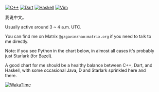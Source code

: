 [![C++](https://img.shields.io/badge/c++-%2300599C.svg?style=for-the-badge&logo=c%2B%2B&logoColor=white)](https://cplusplus.com)
[![Dart](https://img.shields.io/badge/dart-%230175C2.svg?style=for-the-badge&logo=dart&logoColor=white)](https://dart.dev)
[![Haskell](https://img.shields.io/badge/Haskell-5e5086?style=for-the-badge&logo=haskell&logoColor=white)](https://haskell.org)
[![Vim](https://img.shields.io/badge/VIM-%2311AB00.svg?style=for-the-badge&logo=vim&logoColor=white)](https://www.vim.org/)

我说中文。

Usually active around 3 ~ 4 a.m. UTC.

You can find me on Matrix `@gzgavinzhao:matrix.org` if you need to talk to me directly.

Note: if you see Python in the chart below, in almost all cases it's probably just Starlark (for Bazel).

A good chart for me should be a healthy balance between C++, Dart, and Haskell, with some occasional Java, D and Starlark sprinkled here and there.

[![WakaTime](https://wakatime.com/share/@a9de298d-998e-43df-8dbf-263c7d46b9cb/c1cc448d-ebb8-4f21-bf97-9eb1749d72b5.png)](https://wakatime.com)
